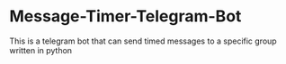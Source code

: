 # Message-Timer-Telegram-Bot
This is a telegram bot that can send timed messages to a specific group written in python
